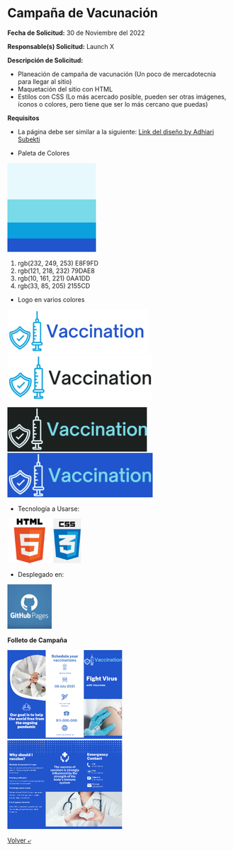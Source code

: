 # Campaña de Vacunación

**Fecha de Solicitud:** 30 de Noviembre del 2022
 
 **Responsable(s) Solicitud:** Launch X
 
 **Descripción de Solicitud:**
- Planeación de campaña de vacunación (Un poco de mercadotecnia para llegar al sitio)
- Maquetación del sitio con HTML
- Estilos con CSS (Lo más acercado posible, pueden ser otras imágenes, íconos o colores, pero tiene que ser lo más cercano que puedas)

 **Requisitos**
 - La página debe ser similar a la siguiente: [Link del diseño by Adhiari Subekti](./imgs/landingVacunaci%C3%B3n.png)

 - Paleta de Colores
 
 <img src="./imgs/colores.png" alt="PaletaColores" height="200">

 1. rgb(232, 249, 253) E8F9FD
 2. rgb(121, 218, 232) 79DAE8
 3. rgb(10, 161, 221)  0AA1DD
 4. rgb(33, 85, 205)   2155CD

 - Logo en varios colores

 <img src="./imgs/logo1.png" alt="Logo1" height="100">  <img src="./imgs/logo2.png" alt="Logo2" height="100">
 
 <img src="./imgs/logo3.png" alt="Logo3" height="100">  <img src="./imgs/logo4.png" alt="Logo4" height="100">

 - Tecnología a Usarse:

 <img src="./imgs/HTML5.png" alt="HTML" height="100">   <img src="./imgs/CSS.png" alt="CSS" height="100"> 

 - Desplegado en:
 <img src="./imgs/github.png" alt="Github" height="100"> 

 **Folleto de Campaña**

 <img src="./imgs/merca1.png" alt="Folleto 1" height="200">  
 
 <img src="./imgs/merca2.png" alt="Folleto 2" height="200"> 

 [Volver &ldca;](/Front/Practica3/README.md "Regresar a página anterior")
